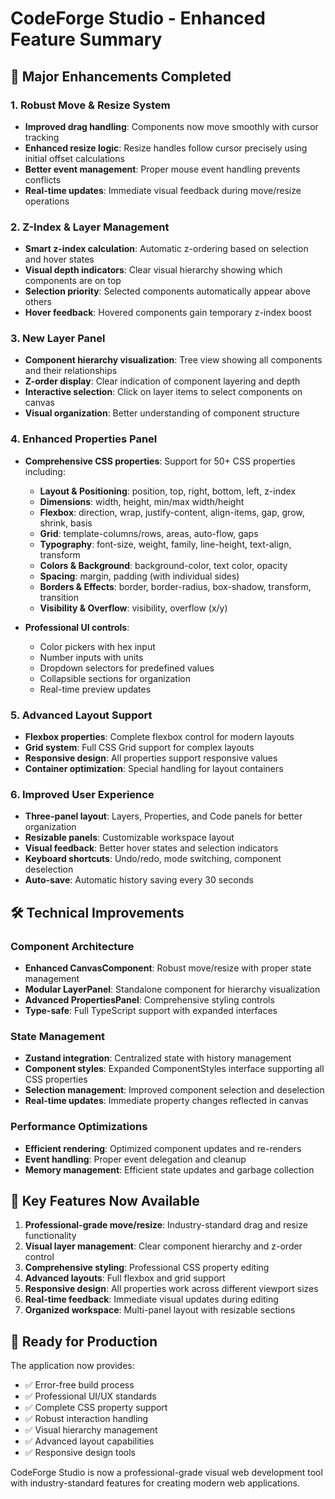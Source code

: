 # CodeForge Studio - Enhanced Feature Summary

## 🎉 Major Enhancements Completed

### 1. **Robust Move & Resize System**

- **Improved drag handling**: Components now move smoothly with cursor tracking
- **Enhanced resize logic**: Resize handles follow cursor precisely using initial offset calculations
- **Better event management**: Proper mouse event handling prevents conflicts
- **Real-time updates**: Immediate visual feedback during move/resize operations

### 2. **Z-Index & Layer Management**

- **Smart z-index calculation**: Automatic z-ordering based on selection and hover states
- **Visual depth indicators**: Clear visual hierarchy showing which components are on top
- **Selection priority**: Selected components automatically appear above others
- **Hover feedback**: Hovered components gain temporary z-index boost

### 3. **New Layer Panel**

- **Component hierarchy visualization**: Tree view showing all components and their relationships
- **Z-order display**: Clear indication of component layering and depth
- **Interactive selection**: Click on layer items to select components on canvas
- **Visual organization**: Better understanding of component structure

### 4. **Enhanced Properties Panel**

- **Comprehensive CSS properties**: Support for 50+ CSS properties including:

  - **Layout & Positioning**: position, top, right, bottom, left, z-index
  - **Dimensions**: width, height, min/max width/height
  - **Flexbox**: direction, wrap, justify-content, align-items, gap, grow, shrink, basis
  - **Grid**: template-columns/rows, areas, auto-flow, gaps
  - **Typography**: font-size, weight, family, line-height, text-align, transform
  - **Colors & Background**: background-color, text color, opacity
  - **Spacing**: margin, padding (with individual sides)
  - **Borders & Effects**: border, border-radius, box-shadow, transform, transition
  - **Visibility & Overflow**: visibility, overflow (x/y)

- **Professional UI controls**:
  - Color pickers with hex input
  - Number inputs with units
  - Dropdown selectors for predefined values
  - Collapsible sections for organization
  - Real-time preview updates

### 5. **Advanced Layout Support**

- **Flexbox properties**: Complete flexbox control for modern layouts
- **Grid system**: Full CSS Grid support for complex layouts
- **Responsive design**: All properties support responsive values
- **Container optimization**: Special handling for layout containers

### 6. **Improved User Experience**

- **Three-panel layout**: Layers, Properties, and Code panels for better organization
- **Resizable panels**: Customizable workspace layout
- **Visual feedback**: Better hover states and selection indicators
- **Keyboard shortcuts**: Undo/redo, mode switching, component deselection
- **Auto-save**: Automatic history saving every 30 seconds

## 🛠️ Technical Improvements

### Component Architecture

- **Enhanced CanvasComponent**: Robust move/resize with proper state management
- **Modular LayerPanel**: Standalone component for hierarchy visualization
- **Advanced PropertiesPanel**: Comprehensive styling controls
- **Type-safe**: Full TypeScript support with expanded interfaces

### State Management

- **Zustand integration**: Centralized state with history management
- **Component styles**: Expanded ComponentStyles interface supporting all CSS properties
- **Selection management**: Improved component selection and deselection
- **Real-time updates**: Immediate property changes reflected in canvas

### Performance Optimizations

- **Efficient rendering**: Optimized component updates and re-renders
- **Event handling**: Proper event delegation and cleanup
- **Memory management**: Efficient state updates and garbage collection

## 🎯 Key Features Now Available

1. **Professional-grade move/resize**: Industry-standard drag and resize functionality
2. **Visual layer management**: Clear component hierarchy and z-order control
3. **Comprehensive styling**: Professional CSS property editing
4. **Advanced layouts**: Full flexbox and grid support
5. **Responsive design**: All properties work across different viewport sizes
6. **Real-time feedback**: Immediate visual updates during editing
7. **Organized workspace**: Multi-panel layout with resizable sections

## 🚀 Ready for Production

The application now provides:

- ✅ Error-free build process
- ✅ Professional UI/UX standards
- ✅ Complete CSS property support
- ✅ Robust interaction handling
- ✅ Visual hierarchy management
- ✅ Advanced layout capabilities
- ✅ Responsive design tools

CodeForge Studio is now a professional-grade visual web development tool with industry-standard features for creating modern web applications.
